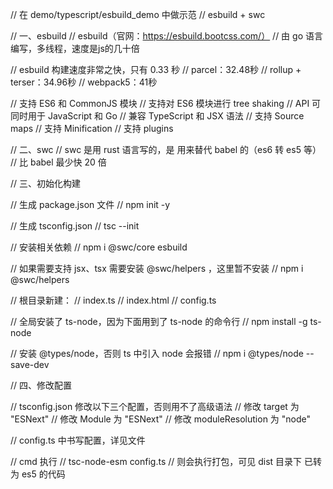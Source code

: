 // 在 demo/typescript/esbuild_demo 中做示范
// esbuild + swc


// 一、esbuild
// esbuild（官网：https://esbuild.bootcss.com/）
// 由 go 语言编写，多线程，速度是js的几十倍


// esbuild 构建速度非常之快，只有 0.33 秒
// parcel：32.48秒
// rollup + terser：34.96秒
// webpack5：41秒


// 支持 ES6 和 CommonJS 模块
// 支持对 ES6 模块进行 tree shaking
// API 可同时用于 JavaScript 和 Go
// 兼容 TypeScript 和 JSX 语法
// 支持 Source maps
// 支持 Minification
// 支持 plugins


// 二、swc
// swc 是用 rust 语言写的，是 用来替代 babel 的（es6 转 es5 等）
// 比 babel 最少快 20 倍


// 三、初始化构建

// 生成 package.json 文件
// npm init -y 

// 生成 tsconfig.json
// tsc --init

// 安装相关依赖
// npm i  @swc/core  esbuild 

// 如果需要支持 jsx、tsx 需要安装 @swc/helpers ，这里暂不安装
// npm i @swc/helpers

// 根目录新建：
// index.ts
// index.html
// config.ts

// 全局安装了 ts-node，因为下面用到了 ts-node 的命令行
// npm install -g ts-node

// 安装 @types/node，否则 ts 中引入 node 会报错
// npm i @types/node --save-dev


// 四、修改配置

// tsconfig.json 修改以下三个配置，否则用不了高级语法
// 修改 target 为 "ESNext"
// 修改 Module 为 "ESNext"
// 修改 moduleResolution 为 "node"


// config.ts 中书写配置，详见文件


// cmd 执行 
// tsc-node-esm config.ts
// 则会执行打包，可见 dist 目录下 已转为 es5 的代码
